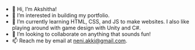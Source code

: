 - 👋 Hi, I’m Akshitha!
- 👀 I’m interested in building my portfolio. 
- 🌱 I’m currently learning HTML, CSS, and JS to make websites. I also like playing around with game design with Unity and C#. 
- 💞️ I’m looking to collaborate on anything that sounds fun! 
- 📫 Reach me by email at neni.akki@gmail.com. 

<!---
avran-v/avran-v is a ✨ special ✨ repository because its `README.md` (this file) appears on your GitHub profile.
You can click the Preview link to take a look at your changes.
--->
